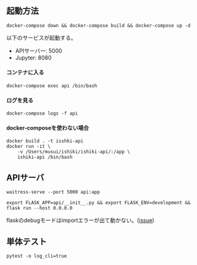 ## 起動方法

```
docker-compose down && docker-compose build && docker-compose up -d
```

以下のサービスが起動する。
* APIサーバー: 5000
* Jupyter: 8080

#### コンテナに入る

```
docker-compose exec api /bin/bash
```

#### ログを見る
```
docker-compose logs -f api
```


#### docker-composeを使わない場合
```
docker build . -t isshki-api
docker run -it \
    -v /Users/musui/ishiki/ishiki-api/:/app \
    ishiki-api /bin/bash
```


## APIサーバ
```
waitress-serve --port 5000 api:app
```

```
export FLASK_APP=api/__init__.py && export FLASK_ENV=development && flask run --host 0.0.0.0
```
flaskのdebugモードはimportエラーが出て動かない。([issue](https://github.com/tensorflow/tensorflow/issues/34607))

## 単体テスト
```
pytest -o log_cli=true
```
